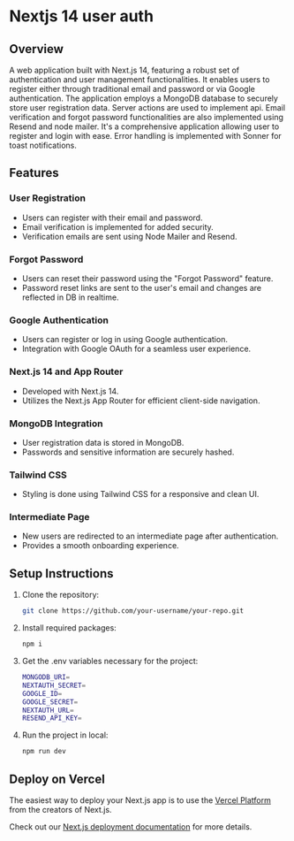 # Nextjs 14 user auth

## Overview

A web application built with Next.js 14, featuring a robust set of authentication and user management functionalities. It enables users to register either through traditional email and password or via Google authentication. The application employs a MongoDB database to securely store user registration data.
Server actions are used to implement api. Email verification and forgot password functionalities are also implemented using Resend and node mailer. It's a comprehensive application allowing user to register and login with ease. Error handling is implemented with Sonner for toast notifications. 

## Features

### User Registration

- Users can register with their email and password.
- Email verification is implemented for added security.
- Verification emails are sent using Node Mailer and Resend.

### Forgot Password

- Users can reset their password using the "Forgot Password" feature.
- Password reset links are sent to the user's email and changes are reflected in DB in realtime.

### Google Authentication

- Users can register or log in using Google authentication.
- Integration with Google OAuth for a seamless user experience.

### Next.js 14 and App Router

- Developed with Next.js 14.
- Utilizes the Next.js App Router for efficient client-side navigation.

### MongoDB Integration

- User registration data is stored in MongoDB.
- Passwords and sensitive information are securely hashed.

### Tailwind CSS

- Styling is done using Tailwind CSS for a responsive and clean UI.

### Intermediate Page

- New users are redirected to an intermediate page after authentication.
- Provides a smooth onboarding experience.

## Setup Instructions

1. Clone the repository:

   ```bash
   git clone https://github.com/your-username/your-repo.git

2. Install required packages:

   ```bash
   npm i
   
3. Get the .env variables necessary for the project:
   
   ```bash
   MONGODB_URI=
   NEXTAUTH_SECRET=
   GOOGLE_ID=
   GOOGLE_SECRET=
   NEXTAUTH_URL= 
   RESEND_API_KEY=

4. Run the project in local:

   ```bash
   npm run dev
   

## Deploy on Vercel

The easiest way to deploy your Next.js app is to use the [Vercel Platform](https://vercel.com/new?utm_medium=default-template&filter=next.js&utm_source=create-next-app&utm_campaign=create-next-app-readme) from the creators of Next.js.

Check out our [Next.js deployment documentation](https://nextjs.org/docs/deployment) for more details.

